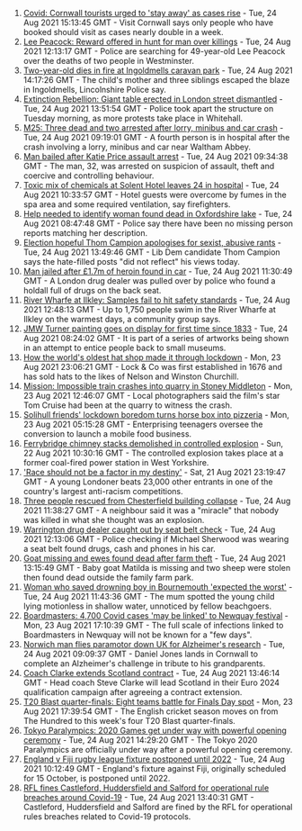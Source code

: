 1. [Covid: Cornwall tourists urged to 'stay away' as cases rise](https://www.bbc.co.uk/news/uk-england-cornwall-58318695?at_medium=RSS&at_campaign=KARANGA) - Tue, 24 Aug 2021 15:13:45 GMT - Visit Cornwall says only people who have booked should visit as cases nearly double in a week.
2. [Lee Peacock: Reward offered in hunt for man over killings](https://www.bbc.co.uk/news/uk-england-london-58318998?at_medium=RSS&at_campaign=KARANGA) - Tue, 24 Aug 2021 12:13:17 GMT - Police are searching for 49-year-old Lee Peacock over the deaths of two people in Westminster.
3. [Two-year-old dies in fire at Ingoldmells caravan park](https://www.bbc.co.uk/news/uk-england-lincolnshire-58319097?at_medium=RSS&at_campaign=KARANGA) - Tue, 24 Aug 2021 14:17:26 GMT - The child's mother and three siblings escaped the blaze in Ingoldmells, Lincolnshire Police say.
4. [Extinction Rebellion: Giant table erected in London street dismantled](https://www.bbc.co.uk/news/uk-england-london-58319001?at_medium=RSS&at_campaign=KARANGA) - Tue, 24 Aug 2021 13:51:54 GMT - Police took apart the structure on Tuesday morning, as more protests take place in Whitehall.
5. [M25: Three dead and two arrested after lorry, minibus and car crash](https://www.bbc.co.uk/news/uk-england-essex-58312144?at_medium=RSS&at_campaign=KARANGA) - Tue, 24 Aug 2021 09:19:01 GMT - A fourth person is in hospital after the crash involving a lorry, minibus and car near Waltham Abbey.
6. [Man bailed after Katie Price assault arrest](https://www.bbc.co.uk/news/uk-england-essex-58315334?at_medium=RSS&at_campaign=KARANGA) - Tue, 24 Aug 2021 09:34:38 GMT - The man, 32, was arrested on suspicion of assault, theft and coercive and controlling behaviour.
7. [Toxic mix of chemicals at Solent Hotel leaves 24 in hospital](https://www.bbc.co.uk/news/uk-england-hampshire-58315780?at_medium=RSS&at_campaign=KARANGA) - Tue, 24 Aug 2021 10:33:57 GMT - Hotel guests were overcome by fumes in the spa area and some required ventilation, say firefighters.
8. [Help needed to identify woman found dead in Oxfordshire lake](https://www.bbc.co.uk/news/uk-england-oxfordshire-58306617?at_medium=RSS&at_campaign=KARANGA) - Tue, 24 Aug 2021 08:47:48 GMT - Police say there have been no missing person reports matching her description.
9. [Election hopeful Thom Campion apologises for sexist, abusive rants](https://www.bbc.co.uk/news/uk-england-tyne-58317634?at_medium=RSS&at_campaign=KARANGA) - Tue, 24 Aug 2021 13:49:46 GMT - Lib Dem candidate Thom Campion says the hate-filled posts "did not reflect" his views today.
10. [Man jailed after £1.7m of heroin found in car](https://www.bbc.co.uk/news/uk-england-cambridgeshire-58317619?at_medium=RSS&at_campaign=KARANGA) - Tue, 24 Aug 2021 11:30:49 GMT - A London drug dealer was pulled over by police who found a holdall full of drugs on the back seat.
11. [River Wharfe at Ilkley: Samples fail to hit safety standards](https://www.bbc.co.uk/news/uk-england-leeds-58315205?at_medium=RSS&at_campaign=KARANGA) - Tue, 24 Aug 2021 12:48:13 GMT - Up to 1,750 people swim in the River Wharfe at Ilkley on the warmest days, a community group says.
12. [JMW Turner painting goes on display for first time since 1833](https://www.bbc.co.uk/news/entertainment-arts-58315142?at_medium=RSS&at_campaign=KARANGA) - Tue, 24 Aug 2021 08:24:02 GMT - It is part of a series of artworks being shown in an attempt to entice people back to small museums.
13. [How the world's oldest hat shop made it through lockdown](https://www.bbc.co.uk/news/uk-england-london-58307552?at_medium=RSS&at_campaign=KARANGA) - Mon, 23 Aug 2021 23:06:21 GMT - Lock & Co was first established in 1676 and has sold hats to the likes of Nelson and Winston Churchill.
14. [Mission: Impossible train crashes into quarry in Stoney Middleton](https://www.bbc.co.uk/news/uk-england-derbyshire-58307832?at_medium=RSS&at_campaign=KARANGA) - Mon, 23 Aug 2021 12:46:07 GMT - Local photographers said the film's star Tom Cruise had been at the quarry to witness the crash.
15. [Solihull friends' lockdown boredom turns horse box into pizzeria](https://www.bbc.co.uk/news/uk-england-birmingham-58283884?at_medium=RSS&at_campaign=KARANGA) - Mon, 23 Aug 2021 05:15:28 GMT - Enterprising teenagers oversee the conversion to launch a mobile food business.
16. [Ferrybridge chimney stacks demolished in controlled explosion](https://www.bbc.co.uk/news/uk-england-leeds-58297602?at_medium=RSS&at_campaign=KARANGA) - Sun, 22 Aug 2021 10:30:16 GMT - The controlled explosion takes place at a former coal-fired power station in West Yorkshire.
17. ['Race should not be a factor in my destiny'](https://www.bbc.co.uk/news/uk-england-london-58283709?at_medium=RSS&at_campaign=KARANGA) - Sat, 21 Aug 2021 23:19:47 GMT - A young Londoner beats 23,000 other entrants in one of the country's largest anti-racism competitions.
18. [Three people rescued from Chesterfield building collapse](https://www.bbc.co.uk/news/uk-england-derbyshire-58315770?at_medium=RSS&at_campaign=KARANGA) - Tue, 24 Aug 2021 11:38:27 GMT - A neighbour said it was a "miracle" that nobody was killed in what she thought was an explosion.
19. [Warrington drug dealer caught out by seat belt check](https://www.bbc.co.uk/news/uk-england-manchester-58307598?at_medium=RSS&at_campaign=KARANGA) - Tue, 24 Aug 2021 12:13:06 GMT - Police checking if Michael Sherwood was wearing a seat belt found drugs, cash and phones in his car.
20. [Goat missing and ewes found dead after farm theft](https://www.bbc.co.uk/news/uk-england-leicestershire-58318698?at_medium=RSS&at_campaign=KARANGA) - Tue, 24 Aug 2021 13:15:49 GMT - Baby goat Matilda is missing and two sheep were stolen then found dead outside the family farm park.
21. [Woman who saved drowning boy in Bournemouth 'expected the worst'](https://www.bbc.co.uk/news/uk-england-dorset-58306620?at_medium=RSS&at_campaign=KARANGA) - Tue, 24 Aug 2021 11:43:36 GMT - The mum spotted the young child lying motionless in shallow water, unnoticed by fellow beachgoers.
22. [Boardmasters: 4,700 Covid cases 'may be linked' to Newquay festival](https://www.bbc.co.uk/news/uk-england-cornwall-58309660?at_medium=RSS&at_campaign=KARANGA) - Mon, 23 Aug 2021 17:10:39 GMT - The full scale of infections linked to Boardmasters in Newquay will not be known for a "few days".
23. [Norwich man flies paramotor down UK for Alzheimer's research](https://www.bbc.co.uk/news/uk-england-norfolk-58304512?at_medium=RSS&at_campaign=KARANGA) - Tue, 24 Aug 2021 09:09:37 GMT - Daniel Jones lands in Cornwall to complete an Alzheimer's challenge in tribute to his grandparents.
24. [Coach Clarke extends Scotland contract](https://www.bbc.co.uk/sport/football/58315008?at_medium=RSS&at_campaign=KARANGA) - Tue, 24 Aug 2021 13:46:14 GMT - Head coach Steve Clarke will lead Scotland in their Euro 2024 qualification campaign after agreeing a contract extension.
25. [T20 Blast quarter-finals: Eight teams battle for Finals Day spot](https://www.bbc.co.uk/sport/cricket/58283420?at_medium=RSS&at_campaign=KARANGA) - Mon, 23 Aug 2021 17:39:54 GMT - The English cricket season moves on from The Hundred to this week's four T20 Blast quarter-finals.
26. [Tokyo Paralympics: 2020 Games get under way with powerful opening ceremony](https://www.bbc.co.uk/sport/disability-sport/58316181?at_medium=RSS&at_campaign=KARANGA) - Tue, 24 Aug 2021 14:29:20 GMT - The Tokyo 2020 Paralympics are officially under way after a powerful opening ceremony.
27. [England v Fiji rugby league fixture postponed until 2022](https://www.bbc.co.uk/sport/rugby-league/58316532?at_medium=RSS&at_campaign=KARANGA) - Tue, 24 Aug 2021 10:12:49 GMT - England's fixture against Fiji, originally scheduled for 15 October, is postponed until 2022.
28. [RFL fines Castleford, Huddersfield and Salford for operational rule breaches around Covid-19](https://www.bbc.co.uk/sport/rugby-league/58319873?at_medium=RSS&at_campaign=KARANGA) - Tue, 24 Aug 2021 13:40:31 GMT - Castleford, Huddersfield and Salford are fined by the RFL for operational rules breaches related to Covid-19 protocols.
